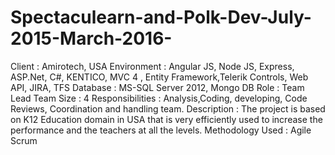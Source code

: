 # Spectaculearn-and-Polk-Dev-July-2015-March-2016-
Client                          : Amirotech, USA
Environment                     : Angular JS, Node JS, Express, ASP.Net, C#, KENTICO, MVC 4 , 
                                  Entity Framework,Telerik Controls, Web API, JIRA, TFS
Database		                    :	MS-SQL Server 2012, Mongo DB
Role			                      :	Team Lead
Team Size		                    :	4
Responsibilities	              : Analysis,Coding, developing, Code Reviews, Coordination and handling team.
Description		                  : The project is based on K12 Education domain in USA that is very efficiently used to increase the    
                                  performance and the teachers at all the levels.
Methodology Used	              :	Agile Scrum

